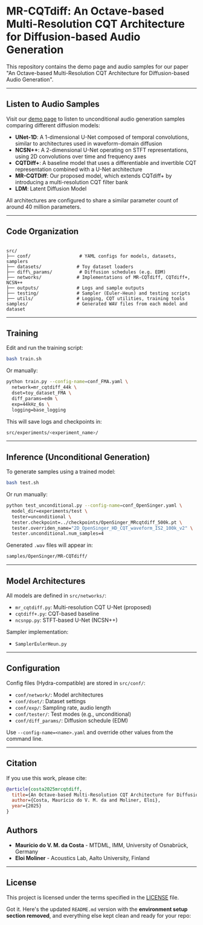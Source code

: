 # MR-CQTdiff: An Octave-based Multi-Resolution CQT Architecture for Diffusion-based Audio Generation

This repository contains the demo page and audio samples for our paper "An Octave-based Multi-Resolution CQT Architecture for Diffusion-based Audio Generation".

---

## Listen to Audio Samples

Visit our [demo page](https://eloimoliner.github.io/MR-CQTdiff/) to listen to unconditional audio generation samples comparing different diffusion models:

- **UNet-1D**: A 1-dimensional U-Net composed of temporal convolutions, similar to architectures used in waveform-domain diffusion
- **NCSN++**: A 2-dimensional U-Net operating on STFT representations, using 2D convolutions over time and frequency axes
- **CQTDiff+**: A baseline model that uses a differentiable and invertible CQT representation combined with a U-Net architecture
- **MR-CQTDiff**: Our proposed model, which extends CQTdiff+ by introducing a multi-resolution CQT filter bank
- **LDM**: Latent Diffusion Model

All architectures are configured to share a similar parameter count of around 40 million parameters.

---

## Code Organization

```

src/
├── conf/                  # YAML configs for models, datasets, samplers
├── datasets/             # Toy dataset loaders
├── diff\_params/          # Diffusion schedules (e.g. EDM)
├── networks/             # Implementations of MR-CQTdiff, CQTdiff+, NCSN++
├── outputs/              # Logs and sample outputs
├── testing/              # Sampler (Euler-Heun) and testing scripts
├── utils/                # Logging, CQT utilities, training tools
samples/                  # Generated WAV files from each model and dataset

````

---

## Training

Edit and run the training script:

```bash
bash train.sh
````

Or manually:

```bash
python train.py --config-name=conf_FMA.yaml \
  network=mr_cqtdiff_44k \
  dset=toy_dataset_FMA \
  diff_params=edm \
  exp=44kHz_6s \
  logging=base_logging
```

This will save logs and checkpoints in:

```bash
src/experiments/<experiment_name>/
```

---

##  Inference (Unconditional Generation)

To generate samples using a trained model:

```bash
bash test.sh
```

Or run manually:

```bash
python test_unconditional.py --config-name=conf_OpenSinger.yaml \
  model_dir=experiments/test \
  tester=unconditional \
  tester.checkpoint=../checkpoints/OpenSinger_MRcqtdiff_500k.pt \
  tester.overriden_name="2D_OpenSinger_HD_CQT_waveform_IS2_100k_v2" \
  tester.unconditional.num_samples=4
```

Generated `.wav` files will appear in:

```bash
samples/OpenSinger/MR-CQTdiff/
```

---

##  Model Architectures

All models are defined in `src/networks/`:

* `mr_cqtdiff.py`: Multi-resolution CQT U-Net (proposed)
* `cqtdiff+.py`: CQT-based baseline
* `ncsnpp.py`: STFT-based U-Net (NCSN++)

Sampler implementation:

* `SamplerEulerHeun.py`

---

##  Configuration

Config files (Hydra-compatible) are stored in `src/conf/`:

* `conf/network/`: Model architectures
* `conf/dset/`: Dataset settings
* `conf/exp/`: Sampling rate, audio length
* `conf/tester/`: Test modes (e.g., unconditional)
* `conf/diff_params/`: Diffusion schedule (EDM)

Use `--config-name=<name>.yaml` and override other values from the command line.

---

## Citation

If you use this work, please cite:

```bibtex
@article{costa2025mrcqtdiff,
  title={An Octave-based Multi-Resolution CQT Architecture for Diffusion-based Audio Generation},
  author={Costa, Maurício do V. M. da and Moliner, Eloi},
  year={2025}
}
```

## Authors

- **Maurício do V. M. da Costa** - MTDML, IMM, University of Osnabrück, Germany
- **Eloi Moliner** - Acoustics Lab, Aalto University, Finland

---

## License

This project is licensed under the terms specified in the [LICENSE](LICENSE) file.

Got it. Here's the updated `README.md` version with the **environment setup section removed**, and everything else kept clean and ready for your repo:

